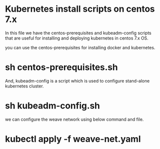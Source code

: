 # Kubernetes install scripts on centos 7.x


In this file we have the centos-prerequisites and kubeadm-config scripts that are useful for installing and deploying kubernetes in centos 7.x OS.

you can use the centos-prerequisites for installing docker and kubernetes.

# sh centos-prerequisites.sh

And, kubeadm-config is a script which is used to configure stand-alone kubernetes cluster.

# sh kubeadm-config.sh

we can configure the weave network using below command and file.

# kubectl apply -f weave-net.yaml
